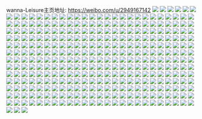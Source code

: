 wanna-Leisure主页地址: https://weibo.com/u/2949167142 
![](https://wx4.sinaimg.cn/mw2000/afc8b826gy1h8ztwbfvxfj23402c0qv8.jpg) 
![](https://wx4.sinaimg.cn/mw2000/afc8b826gy1h8ztwndm07j237k37k7wo.jpg) 
![](https://wx4.sinaimg.cn/mw2000/afc8b826gy1h8ztwpt42ej23402c0u0z.jpg) 
![](https://wx4.sinaimg.cn/mw2000/afc8b826gy1h8ztwzcl71j22c0340u0z.jpg) 
![](https://wx4.sinaimg.cn/mw2000/afc8b826gy1h8ztx356x7j22c0340kjr.jpg) 
![](https://wx4.sinaimg.cn/mw2000/afc8b826gy1h8ztx5ll53j22c0340kjn.jpg) 
![](https://wx4.sinaimg.cn/mw2000/afc8b826gy1h8ztw6nyd5j23402c01ky.jpg) 
![](https://wx4.sinaimg.cn/mw2000/afc8b826gy1h8ztx7aw24j23402c01ky.jpg) 
![](https://wx4.sinaimg.cn/mw2000/afc8b826gy1h8ztxcrq2bj22c0340b2a.jpg) 
![](https://wx4.sinaimg.cn/mw2000/afc8b826gy1h8ztxknc5sj23402c0u0y.jpg) 
![](https://wx4.sinaimg.cn/mw2000/afc8b826gy1h8ztxmppwrj23402c0e83.jpg) 
![](https://wx4.sinaimg.cn/mw2000/afc8b826gy1h8ztxpl7wij23402c0x6r.jpg) 
![](https://wx4.sinaimg.cn/mw2000/afc8b826gy1h8ztxsi6nwj22c0340e83.jpg) 
![](https://wx4.sinaimg.cn/mw2000/afc8b826gy1h8ztxvfs6sj23402c0u0z.jpg) 
![](https://wx4.sinaimg.cn/mw2000/afc8b826gy1h8ztxxsuizj23402c0e82.jpg) 
![](https://wx4.sinaimg.cn/mw2000/afc8b826gy1h8wpnci2jij21400u0qb0.jpg) 
![](https://wx4.sinaimg.cn/mw2000/afc8b826gy1h8wpndhux6j21400u0aqm.jpg) 
![](https://wx4.sinaimg.cn/mw2000/afc8b826gy1h8wpnetse8j21400u0qe9.jpg) 
![](https://wx4.sinaimg.cn/mw2000/afc8b826gy1h8wpnfdbehj20u01400xl.jpg) 
![](https://wx4.sinaimg.cn/mw2000/afc8b826gy1h8wpnfx2juj20u0140q8i.jpg) 
![](https://wx4.sinaimg.cn/mw2000/afc8b826gy1h8wpngvgehj20u0140nd4.jpg) 
![](https://wx4.sinaimg.cn/mw2000/afc8b826gy1h8wpnhreraj20u0140duq.jpg) 
![](https://wx4.sinaimg.cn/mw2000/afc8b826gy1h8wpniq5f6j20u0140wuc.jpg) 
![](https://wx4.sinaimg.cn/mw2000/afc8b826gy1h8wpomhg98j21400u04cz.jpg) 
![](https://wx4.sinaimg.cn/mw2000/afc8b826gy1h8wpokkms1j21hc0u0awt.jpg) 
![](https://wx4.sinaimg.cn/mw2000/afc8b826gy1h8wponl8c1j20u014013r.jpg) 
![](https://wx4.sinaimg.cn/mw2000/afc8b826gy1h8wppnoim1j20u01407do.jpg) 
![](https://wx4.sinaimg.cn/mw2000/afc8b826gy1h8vm4l22e8j21400u0tgm.jpg) 
![](https://wx4.sinaimg.cn/mw2000/afc8b826gy1h8vm4m1u4rj21400u0wnq.jpg) 
![](https://wx4.sinaimg.cn/mw2000/afc8b826gy1h8vm4kq5u9j21400u0gqs.jpg) 
![](https://wx4.sinaimg.cn/mw2000/afc8b826gy1h8vm532mf7j21400u0nax.jpg) 
![](https://wx4.sinaimg.cn/mw2000/afc8b826gy1h8vm6516obj20u0140k4n.jpg) 
![](https://wx4.sinaimg.cn/mw2000/afc8b826gy1h8vm65cfcpj20u0140anb.jpg) 
![](https://wx4.sinaimg.cn/mw2000/afc8b826gy1h8vm65n6yej20u0140jws.jpg) 
![](https://wx4.sinaimg.cn/mw2000/afc8b826gy1h8vm668y1vj20u0140ds5.jpg) 
![](https://wx4.sinaimg.cn/mw2000/afc8b826gy1h8vm66jlhjj20u0140dnw.jpg) 
![](https://wx4.sinaimg.cn/mw2000/afc8b826gy1h8vm80pkksj20u0140wm5.jpg) 
![](https://wx4.sinaimg.cn/mw2000/afc8b826gy1h8vm8i8vfwj20u0140aga.jpg) 
![](https://wx4.sinaimg.cn/mw2000/afc8b826gy1h8vm8ikvemj20u0140ds2.jpg) 
![](https://wx4.sinaimg.cn/mw2000/afc8b826gy1h8vm8ixcq9j20u0140wqp.jpg) 
![](https://wx4.sinaimg.cn/mw2000/afc8b826gy1h8vm8jmcrkj20u0140wpu.jpg) 
![](https://wx4.sinaimg.cn/mw2000/afc8b826gy1h8vm8ujupaj20u0140dnt.jpg) 
![](https://wx4.sinaimg.cn/mw2000/afc8b826gy1h8vm8uzfxfj20u0140tfj.jpg) 
![](https://wx4.sinaimg.cn/mw2000/afc8b826ly1h7zousrr2sj20u0140n55.jpg) 
![](https://wx4.sinaimg.cn/mw2000/afc8b826gy1h6vgw9i54nj20u0140gr4.jpg) 
![](https://wx4.sinaimg.cn/mw2000/afc8b826gy1h6vgw8pdj6j20u0140gqy.jpg) 
![](https://wx4.sinaimg.cn/mw2000/afc8b826gy1h6vgwankrqj20u0140gt7.jpg) 
![](https://wx4.sinaimg.cn/mw2000/afc8b826gy1h6vgy3mt6fj20u01400yu.jpg) 
![](https://wx4.sinaimg.cn/mw2000/afc8b826gy1h6vh0ic60pj20u0140ado.jpg) 
![](https://wx4.sinaimg.cn/mw2000/afc8b826gy1h6vh2j1wnwj20u0140ab3.jpg) 
![](https://wx4.sinaimg.cn/mw2000/afc8b826gy1h6vh3mbugzj21400u0akq.jpg) 
![](https://wx4.sinaimg.cn/mw2000/afc8b826gy1h6vh3kln7pj21400u0k2x.jpg) 
![](https://wx4.sinaimg.cn/mw2000/afc8b826gy1h6vh4m4qxfj20u019045o.jpg) 
![](https://wx4.sinaimg.cn/mw2000/afc8b826gy1h6vh4kkdisj21400u0qc0.jpg) 
![](https://wx4.sinaimg.cn/mw2000/afc8b826gy1h6vh4ndajnj20u0140jxz.jpg) 
![](https://wx4.sinaimg.cn/mw2000/afc8b826gy1h6vh4om4czj21400u011l.jpg) 
![](https://wx4.sinaimg.cn/mw2000/afc8b826gy1h6vh4q78woj20u0140gvn.jpg) 
![](https://wx4.sinaimg.cn/mw2000/afc8b826gy1h6vh4rfsodj21400u0wm2.jpg) 
![](https://wx4.sinaimg.cn/mw2000/afc8b826gy1h6vh6zv3a5j218i0u0wpx.jpg) 
![](https://wx4.sinaimg.cn/mw2000/afc8b826gy1h6vh70r6thj21400u0wjw.jpg) 
![](https://wx4.sinaimg.cn/mw2000/afc8b826gy1h6vh71hbw9j20u00ucq7m.jpg) 
![](https://wx4.sinaimg.cn/mw2000/afc8b826gy1h6vh6yl2x6j20u0140alk.jpg) 
![](https://wx4.sinaimg.cn/mw2000/afc8b826ly1h642fd7jwpj20u01400xu.jpg) 
![](https://wx4.sinaimg.cn/mw2000/afc8b826ly1h642fdu4bpj20u0140n41.jpg) 
![](https://wx4.sinaimg.cn/mw2000/afc8b826ly1h642felunvj20u0140qig.jpg) 
![](https://wx4.sinaimg.cn/mw2000/afc8b826ly1h642fcjn7jj20u0140gwh.jpg) 
![](https://wx4.sinaimg.cn/mw2000/afc8b826ly1h642fpq19qj21400u0k01.jpg) 
![](https://wx4.sinaimg.cn/mw2000/afc8b826ly1h642jifevlj20u0140wlp.jpg) 
![](https://wx4.sinaimg.cn/mw2000/afc8b826ly1h642letlhfj20u0140dpm.jpg) 
![](https://wx4.sinaimg.cn/mw2000/afc8b826ly1h642ltosvtj21400u0n9r.jpg) 
![](https://wx4.sinaimg.cn/mw2000/afc8b826ly1h642moa2glj20u0140tej.jpg) 
![](https://wx4.sinaimg.cn/mw2000/afc8b826ly1h642ojqi4vj21400u0thz.jpg) 
![](https://wx4.sinaimg.cn/mw2000/afc8b826ly1h642pnftxjj21400u0q4w.jpg) 
![](https://wx4.sinaimg.cn/mw2000/afc8b826ly1h642po8x0pj20u0140tg7.jpg) 
![](https://wx4.sinaimg.cn/mw2000/afc8b826ly1h642prob24j20u014078i.jpg) 
![](https://wx4.sinaimg.cn/mw2000/afc8b826ly1h61rsa5362j20tu13u75f.jpg) 
![](https://wx4.sinaimg.cn/mw2000/afc8b826ly1h61rsb10mfj213u0tute6.jpg) 
![](https://wx4.sinaimg.cn/mw2000/afc8b826ly1h61rsd55wlj213u0tutg4.jpg) 
![](https://wx4.sinaimg.cn/mw2000/afc8b826ly1h61rsen8z0j20tu13uafo.jpg) 
![](https://wx4.sinaimg.cn/mw2000/afc8b826ly1h61rsftjp6j213u0tu77p.jpg) 
![](https://wx4.sinaimg.cn/mw2000/afc8b826ly1h61rsgx1nxj20tu13udjt.jpg) 
![](https://wx4.sinaimg.cn/mw2000/afc8b826ly1h61rsiihiuj22pq0ty49w.jpg) 
![](https://wx4.sinaimg.cn/mw2000/afc8b826ly1h61rtw0o9rj213u0tun45.jpg) 
![](https://wx4.sinaimg.cn/mw2000/afc8b826ly1h61ru9buyij213u0tugyh.jpg) 
![](https://wx4.sinaimg.cn/mw2000/afc8b826ly1h61rulzlukj20tu13u79d.jpg) 
![](https://wx4.sinaimg.cn/mw2000/afc8b826ly1h61ruy3hz9j21400u0wg6.jpg) 
![](https://wx4.sinaimg.cn/mw2000/afc8b826ly1h61rv35v0tj21400u0adi.jpg) 
![](https://wx4.sinaimg.cn/mw2000/afc8b826ly1h61rybadbnj213u0tudjj.jpg) 
![](https://wx4.sinaimg.cn/mw2000/afc8b826ly1h61ryd8fjdj20u01407hu.jpg) 
![](https://wx4.sinaimg.cn/mw2000/afc8b826ly1h5gtvrae0ij21400u0dk8.jpg) 
![](https://wx4.sinaimg.cn/mw2000/afc8b826ly1h4o95dfsbtj20u0140466.jpg) 
![](https://wx4.sinaimg.cn/mw2000/afc8b826ly1h4o99u2tb4j20u013zn4w.jpg) 
![](https://wx4.sinaimg.cn/mw2000/afc8b826ly1h4o99sy6asj20u013zak1.jpg) 
![](https://wx4.sinaimg.cn/mw2000/afc8b826ly1h4o99yiefhj20u00u077l.jpg) 
![](https://wx4.sinaimg.cn/mw2000/afc8b826ly1h4o9aw5dkhj20u010ydoq.jpg) 
![](https://wx4.sinaimg.cn/mw2000/afc8b826gy1h4kqk4m5vkj22c033ye84.jpg) 
![](https://wx4.sinaimg.cn/mw2000/afc8b826gy1h4kqpyhvbwj234033y1l2.jpg) 
![](https://wx4.sinaimg.cn/mw2000/afc8b826gy1h4kqqomw0cj22c033ynpf.jpg) 
![](https://wx4.sinaimg.cn/mw2000/afc8b826gy1h4kqqgkje3j22c033y1l1.jpg) 
![](https://wx4.sinaimg.cn/mw2000/afc8b826gy1h4kqqvbb12j23402by7wj.jpg) 
![](https://wx4.sinaimg.cn/mw2000/afc8b826gy1h4kqr10oyvj22c033ynpe.jpg) 
![](https://wx4.sinaimg.cn/mw2000/afc8b826gy1h4iem69fisj22c0340u0y.jpg) 
![](https://wx4.sinaimg.cn/mw2000/afc8b826gy1h4iem8mmbtj22c03404qr.jpg) 
![](https://wx4.sinaimg.cn/mw2000/afc8b826ly1h3pb0fcwl2j21hc0u0n85.jpg) 
![](https://wx4.sinaimg.cn/mw2000/afc8b826ly1h3pb2gb889j20zo2564ab.jpg) 
![](https://wx4.sinaimg.cn/mw2000/afc8b826ly1h3pb2y1u6uj20u01hc7i1.jpg) 
![](https://wx4.sinaimg.cn/mw2000/afc8b826ly1h30j82gmc1j20u01sxq6p.jpg) 
![](https://wx4.sinaimg.cn/mw2000/afc8b826ly1h30j84o7ylj20u00u00vj.jpg) 
![](https://wx4.sinaimg.cn/mw2000/afc8b826ly1h22jwll6tdj20zo256gt7.jpg) 
![](https://wx4.sinaimg.cn/mw2000/afc8b826ly1h1x8hudfe1j20u01hptl7.jpg) 
![](https://wx4.sinaimg.cn/mw2000/afc8b826ly1h0k7v63nm1j21400u07mw.jpg) 
![](https://wx4.sinaimg.cn/mw2000/afc8b826ly1h0k7sb77x1j22c0340x6p.jpg) 
![](https://wx4.sinaimg.cn/mw2000/afc8b826ly1h0k7v5417pj21he0u0nl1.jpg) 
![](https://wx4.sinaimg.cn/mw2000/afc8b826ly1gx5r6dz013j22ps1j0npd.jpg) 
![](https://wx4.sinaimg.cn/mw2000/afc8b826ly1gx5r6f5dozj22c0340e82.jpg) 
![](https://wx4.sinaimg.cn/mw2000/afc8b826ly1gx5r6gydncj22c0340npe.jpg) 
![](https://wx4.sinaimg.cn/mw2000/afc8b826ly1gx5r6jb0r6j22c03407wj.jpg) 
![](https://wx4.sinaimg.cn/mw2000/afc8b826ly1gx5r6l7hwkj21w02iokjm.jpg) 
![](https://wx4.sinaimg.cn/mw2000/afc8b826ly1gx5r8apec1j22c03404qr.jpg) 
![](https://wx4.sinaimg.cn/mw2000/afc8b826ly1gx5r8btieuj234033yqv8.jpg) 
![](https://wx4.sinaimg.cn/mw2000/afc8b826ly1gx5r8cv7bhj22c0340b2a.jpg) 
![](https://wx4.sinaimg.cn/mw2000/afc8b826ly1gx5r8eugzuj22c0340npe.jpg) 
![](https://wx4.sinaimg.cn/mw2000/afc8b826gy1gx3bqds0vwj22c0340e85.jpg) 
![](https://wx4.sinaimg.cn/mw2000/afc8b826gy1gx3bqjmby2j22c0340nph.jpg) 
![](https://wx4.sinaimg.cn/mw2000/afc8b826gy1gx3bqnrkuej22c0340hdu.jpg) 
![](https://wx4.sinaimg.cn/mw2000/afc8b826gy1gx3cajfofdj21400u0hdt.jpg) 
![](https://wx4.sinaimg.cn/mw2000/afc8b826gy1gx3campbdrj20tu13u7qm.jpg) 
![](https://wx4.sinaimg.cn/mw2000/afc8b826gy1gx3ccyre7uj22c0340kjo.jpg) 
![](https://wx4.sinaimg.cn/mw2000/afc8b826gy1gx3c83n8lyj23402c0hdu.jpg) 
![](https://wx4.sinaimg.cn/mw2000/afc8b826gy1gx3c8sqecuj22c0340u0z.jpg) 
![](https://wx4.sinaimg.cn/mw2000/afc8b826gy1gx3c99jrlaj23402c0u0z.jpg) 
![](https://wx4.sinaimg.cn/mw2000/afc8b826gy1gx3c9j5p0hj21w02iou0y.jpg) 
![](https://wx4.sinaimg.cn/mw2000/afc8b826gy1gx3c9rjdg5j22c03407wk.jpg) 
![](https://wx4.sinaimg.cn/mw2000/afc8b826gy1gx3c9uwxcxj21w02ioqv7.jpg) 
![](https://wx4.sinaimg.cn/mw2000/afc8b826gy1gx3cadmopsj22c033yu0z.jpg) 
![](https://wx4.sinaimg.cn/mw2000/afc8b826gy1gx3cagd4e1j23402c0b2a.jpg) 
![](https://wx4.sinaimg.cn/mw2000/afc8b826gy1gx0x60f8jcj23402c04qq.jpg) 
![](https://wx4.sinaimg.cn/mw2000/afc8b826gy1gx0x6co27bj23402c0b2b.jpg) 
![](https://wx4.sinaimg.cn/mw2000/afc8b826gy1gx0x6oe012j21o0280qv6.jpg) 
![](https://wx4.sinaimg.cn/mw2000/afc8b826gy1gx0x73tn3bj22c0340nph.jpg) 
![](https://wx4.sinaimg.cn/mw2000/afc8b826gy1gx0x7cppgwj23402c0b2c.jpg) 
![](https://wx4.sinaimg.cn/mw2000/afc8b826gy1gx0x7rzpyrj23402c04qs.jpg) 
![](https://wx4.sinaimg.cn/mw2000/afc8b826gy1gx0x82e04wj21o02807wj.jpg) 
![](https://wx4.sinaimg.cn/mw2000/afc8b826gy1gx0x863lb7j21w02iou10.jpg) 
![](https://wx4.sinaimg.cn/mw2000/afc8b826gy1gx0x8k26muj213u0tu4oh.jpg) 
![](https://wx4.sinaimg.cn/mw2000/afc8b826gy1gx0x890k9pj23402c0e84.jpg) 
![](https://wx4.sinaimg.cn/mw2000/afc8b826gy1gx0x8c9h8zj23402c0x6p.jpg) 
![](https://wx4.sinaimg.cn/mw2000/afc8b826gy1gx0x8ewbmzj23402c0kjl.jpg) 
![](https://wx4.sinaimg.cn/mw2000/afc8b826gy1gx0x8lsuefj213u0tunc2.jpg) 
![](https://wx4.sinaimg.cn/mw2000/afc8b826gy1gx0x5b5abcj23402c0x6q.jpg) 
![](https://wx4.sinaimg.cn/mw2000/afc8b826gy1gx0x8gl8vrj22c03407sm.jpg) 
![](https://wx4.sinaimg.cn/mw2000/afc8b826ly1gwxztfxldpj22c0340b2b.jpg) 
![](https://wx4.sinaimg.cn/mw2000/afc8b826ly1gwrllph8ngj20u0140n76.jpg) 
![](https://wx4.sinaimg.cn/mw2000/afc8b826ly1gwo93m2t2jj22c0340kjm.jpg) 
![](https://wx4.sinaimg.cn/mw2000/003dAp5Yly1gvf64wzhltj63342bc4qq02.jpg) 
![](https://wx4.sinaimg.cn/mw2000/003dAp5Yly1gun76u7qbwj62bc334u0y02.jpg) 
![](https://wx4.sinaimg.cn/mw2000/003dAp5Yly1gtnpexpe2bj61dg0u0wjb02.jpg) 
![](https://wx4.sinaimg.cn/mw2000/afc8b826ly1gt6blv124qj21400u0dnu.jpg) 
![](https://wx4.sinaimg.cn/mw2000/afc8b826ly1gt6blw2mwhj21400u0wp4.jpg) 
![](https://wx4.sinaimg.cn/mw2000/afc8b826ly1gt6blwp3aaj21400u0qbx.jpg) 
![](https://wx4.sinaimg.cn/mw2000/afc8b826ly1gt6boev6uhj21400u0dmn.jpg) 
![](https://wx4.sinaimg.cn/mw2000/afc8b826ly1gt6bogayevj23342bce82.jpg) 
![](https://wx4.sinaimg.cn/mw2000/afc8b826ly1gt6boi9g7bj23342bc4qr.jpg) 
![](https://wx4.sinaimg.cn/mw2000/afc8b826ly1gt6bokbbbcj22bc3347wj.jpg) 
![](https://wx4.sinaimg.cn/mw2000/afc8b826ly1gt6bskpuo5j23342bce83.jpg) 
![](https://wx4.sinaimg.cn/mw2000/afc8b826ly1gslwjjjvk8j23342bcnpf.jpg) 
![](https://wx4.sinaimg.cn/mw2000/afc8b826ly1gs3zpcf6azj20u0140gpi.jpg) 
![](https://wx4.sinaimg.cn/mw2000/afc8b826ly1gs3zq758uzj21400u0alc.jpg) 
![](https://wx4.sinaimg.cn/mw2000/afc8b826ly1gqoyxrm3ayj21400u0gp6.jpg) 
![](https://wx4.sinaimg.cn/mw2000/afc8b826ly1gqjaaqqi5uj20u0140wra.jpg) 
![](https://wx4.sinaimg.cn/mw2000/afc8b826ly1gplw5izt5oj21400u0433.jpg) 
![](https://wx4.sinaimg.cn/mw2000/afc8b826ly1gplw5jledrj21400u0tc9.jpg) 
![](https://wx4.sinaimg.cn/mw2000/afc8b826ly1gplw5k5r33j21400u07bq.jpg) 
![](https://wx4.sinaimg.cn/mw2000/afc8b826ly1gpkokr5650j20o91hctba.jpg) 
![](https://wx4.sinaimg.cn/mw2000/afc8b826ly1go5zoeg4zgj21400u00ws.jpg) 
![](https://wx4.sinaimg.cn/mw2000/afc8b826ly1go5zoluk04j22bc3347wi.jpg) 
![](https://wx4.sinaimg.cn/mw2000/afc8b826ly1gncynsb5eej20u0140dm8.jpg) 
![](https://wx4.sinaimg.cn/mw2000/afc8b826ly1gncynt06nuj21400u0wkc.jpg) 
![](https://wx4.sinaimg.cn/mw2000/afc8b826ly1gncynthqkjj21400u0whi.jpg) 
![](https://wx4.sinaimg.cn/mw2000/afc8b826ly1gncynu4443j21400u0gsi.jpg) 
![](https://wx4.sinaimg.cn/mw2000/afc8b826ly1gncynvalxfj21400u0wnq.jpg) 
![](https://wx4.sinaimg.cn/mw2000/afc8b826ly1gncysn6v9vj20u0140juv.jpg) 
![](https://wx4.sinaimg.cn/mw2000/afc8b826ly1gncynwe5e9j21400u011o.jpg) 
![](https://wx4.sinaimg.cn/mw2000/afc8b826ly1gncysnl7m1j20u0140mzv.jpg) 
![](https://wx4.sinaimg.cn/mw2000/afc8b826ly1gncyyw26pwj21401hcx6p.jpg) 
![](https://wx4.sinaimg.cn/mw2000/afc8b826ly1gncyyxp5vuj21401hc7wi.jpg) 
![](https://wx4.sinaimg.cn/mw2000/afc8b826ly1gm80wl9us3j23342bchdu.jpg) 
![](https://wx4.sinaimg.cn/mw2000/afc8b826ly1gm80wo5xyqj23342bc1ky.jpg) 
![](https://wx4.sinaimg.cn/mw2000/afc8b826ly1gm6a3i3p52j22bc334x6q.jpg) 
![](https://wx4.sinaimg.cn/mw2000/afc8b826ly1glubuww07gj23342bcu0y.jpg) 
![](https://wx4.sinaimg.cn/mw2000/afc8b826gy1gjmlzmqczlj21400u0dky.jpg) 
![](https://wx4.sinaimg.cn/mw2000/afc8b826ly1gjlrdski1tj22tc2407wh.jpg) 
![](https://wx4.sinaimg.cn/mw2000/afc8b826ly1gjlrdu3v8uj22402tckjm.jpg) 
![](https://wx4.sinaimg.cn/mw2000/afc8b826ly1gjlrdvdbr9j23s051ckjo.jpg) 
![](https://wx4.sinaimg.cn/mw2000/afc8b826ly1gjlrdws2hfj22bc334e83.jpg) 
![](https://wx4.sinaimg.cn/mw2000/afc8b826ly1gjlrdxbbd5j21400u0jvi.jpg) 
![](https://wx4.sinaimg.cn/mw2000/afc8b826ly1gjlrdxok35j20on0kqdgy.jpg) 
![](https://wx4.sinaimg.cn/mw2000/afc8b826ly1gjk8lyyk92j22bc334qv8.jpg) 
![](https://wx4.sinaimg.cn/mw2000/afc8b826ly1gjk8mbh33pj21400u0dlr.jpg) 
![](https://wx4.sinaimg.cn/mw2000/afc8b826ly1gjk8n8jz4nj21mb0qq1kx.jpg) 
![](https://wx4.sinaimg.cn/mw2000/afc8b826ly1gjk8ol3txaj21hc0o9jwr.jpg) 
![](https://wx4.sinaimg.cn/mw2000/afc8b826ly1gjgemykqjhj23342bcx6q.jpg) 
![](https://wx4.sinaimg.cn/mw2000/afc8b826ly1gjgen2tp07j22bc334b2a.jpg) 
![](https://wx4.sinaimg.cn/mw2000/afc8b826ly1gjgenaezukj22bc334kjm.jpg) 
![](https://wx4.sinaimg.cn/mw2000/afc8b826ly1gjgesbv6cej23342bc1l1.jpg) 
![](https://wx4.sinaimg.cn/mw2000/afc8b826ly1gjgesfp0l9j23342bce83.jpg) 
![](https://wx4.sinaimg.cn/mw2000/afc8b826ly1gjgesjrzhtj23342bcqv7.jpg) 
![](https://wx4.sinaimg.cn/mw2000/afc8b826ly1gjgeso319pj23342bcnpf.jpg) 
![](https://wx4.sinaimg.cn/mw2000/afc8b826ly1gjgessb5y5j22bc3347wj.jpg) 
![](https://wx4.sinaimg.cn/mw2000/afc8b826ly1gjgeswjttjj23uo1uoe83.jpg) 
![](https://wx4.sinaimg.cn/mw2000/afc8b826ly1gjget1medlj23sw5284qu.jpg) 
![](https://wx4.sinaimg.cn/mw2000/afc8b826ly1gjget57tvtj22bc334u10.jpg) 
![](https://wx4.sinaimg.cn/mw2000/afc8b826gy1gjanw0w4qcj23sw528qv7.jpg) 
![](https://wx4.sinaimg.cn/mw2000/afc8b826gy1gjanw2inzuj23342bcnpd.jpg) 
![](https://wx4.sinaimg.cn/mw2000/afc8b826gy1gjanw4qc28j22bc334b2b.jpg) 
![](https://wx4.sinaimg.cn/mw2000/afc8b826gy1gjanw7hrcjj23342bc4qu.jpg) 
![](https://wx4.sinaimg.cn/mw2000/afc8b826gy1gjanwama9oj23342bcqv9.jpg) 
![](https://wx4.sinaimg.cn/mw2000/afc8b826gy1gjanwff4qmj23342bcu0y.jpg) 
![](https://wx4.sinaimg.cn/mw2000/afc8b826gy1gjanwimdjdj23342bc4qs.jpg) 
![](https://wx4.sinaimg.cn/mw2000/afc8b826gy1gjanwmh9dwj24ow2gwu12.jpg) 
![](https://wx4.sinaimg.cn/mw2000/afc8b826gy1gjanwovnk0j22bc3344qr.jpg) 
![](https://wx4.sinaimg.cn/mw2000/afc8b826gy1gizhz1d53fj23342bchdu.jpg) 
![](https://wx4.sinaimg.cn/mw2000/afc8b826gy1gizhz2lei0j23342bce82.jpg) 
![](https://wx4.sinaimg.cn/mw2000/afc8b826gy1gizhz3qpl4j23342bce82.jpg) 
![](https://wx4.sinaimg.cn/mw2000/afc8b826gy1gizhz4qk7wj23342bc4qq.jpg) 
![](https://wx4.sinaimg.cn/mw2000/afc8b826gy1gizhz5tnc1j22bc3341ky.jpg) 
![](https://wx4.sinaimg.cn/mw2000/afc8b826ly1ghwhjpi6dhj23342bckjn.jpg) 
![](https://wx4.sinaimg.cn/mw2000/afc8b826ly1ghwhk7m3p4j23342bcu0y.jpg) 
![](https://wx4.sinaimg.cn/mw2000/afc8b826ly1ghwhkvdds4j20sg19ukhj.jpg) 
![](https://wx4.sinaimg.cn/mw2000/afc8b826ly1ghwhkw3ahxj23342bc4qq.jpg) 
![](https://wx4.sinaimg.cn/mw2000/afc8b826ly1ghwhkwslhcj21402g0b29.jpg) 
![](https://wx4.sinaimg.cn/mw2000/afc8b826ly1ghwhkxjx5qj20o91hc1kx.jpg) 
![](https://wx4.sinaimg.cn/mw2000/afc8b826ly1ghnql0qrhzj23342bce86.jpg) 
![](https://wx4.sinaimg.cn/mw2000/afc8b826ly1ghnql4to0yj23342bcu10.jpg) 
![](https://wx4.sinaimg.cn/mw2000/afc8b826ly1ghe2j7ali3j23342bcb29.jpg) 
![](https://wx4.sinaimg.cn/mw2000/afc8b826ly1ghe2j7umq1j23342bc4kz.jpg) 
![](https://wx4.sinaimg.cn/mw2000/afc8b826ly1ghe2j89ypfj23342bch8d.jpg) 
![](https://wx4.sinaimg.cn/mw2000/afc8b826ly1ghe2j8qtpxj23342bc1kx.jpg) 
![](https://wx4.sinaimg.cn/mw2000/afc8b826ly1ghe2j9a65vj23342bc1kx.jpg) 
![](https://wx4.sinaimg.cn/mw2000/afc8b826gy1gh7lx8d2ovj22bc334u12.jpg) 
![](https://wx4.sinaimg.cn/mw2000/afc8b826ly1geg4jzigetj20u01hcqd0.jpg) 
![](https://wx4.sinaimg.cn/mw2000/b10c1bc2ly1ge5wig1um4j208c08cjrd.jpg) 
![](https://wx4.sinaimg.cn/mw2000/afc8b826ly1gcnlg3epb9j20u0140adl.jpg) 
![](https://wx4.sinaimg.cn/mw2000/afc8b826ly1gcnlg9qwxgj20u01anwj0.jpg) 
![](https://wx4.sinaimg.cn/mw2000/afc8b826ly1gch0y16qavj22tc240u0x.jpg) 
![](https://wx4.sinaimg.cn/mw2000/afc8b826ly1gcegygd0nbj21400u00ws.jpg) 
![](https://wx4.sinaimg.cn/mw2000/afc8b826ly1gcegz1jjn2j21400u00wd.jpg) 
![](https://wx4.sinaimg.cn/mw2000/afc8b826ly1gceh2i5m6wj20u01t0dp7.jpg) 
![](https://wx4.sinaimg.cn/mw2000/afc8b826ly1gceh3ddhsnj206o06o3yg.jpg) 
![](https://wx4.sinaimg.cn/mw2000/afc8b826ly1gcdoi6vuwij22tc240npd.jpg) 
![](https://wx4.sinaimg.cn/mw2000/afc8b826ly1gc7hrb328sj21400u0q90.jpg) 
![](https://wx4.sinaimg.cn/mw2000/afc8b826ly1gc4eynilixj20k00zkaet.jpg) 
![](https://wx4.sinaimg.cn/mw2000/afc8b826ly1gbwaiknohkj22tc240hdt.jpg) 
![](https://wx4.sinaimg.cn/mw2000/afc8b826gy1gb31g8y5gaj20om1hckaf.jpg) 
![](https://wx4.sinaimg.cn/mw2000/afc8b826gy1gb31h25glpj20u0140jxv.jpg) 
![](https://wx4.sinaimg.cn/mw2000/afc8b826ly1gb11ixavqyj21400u0tdj.jpg) 
![](https://wx4.sinaimg.cn/mw2000/afc8b826ly1gazul65scvj20u0140tjn.jpg) 
![](https://wx4.sinaimg.cn/mw2000/afc8b826ly1gamqmavim8j22tc240u10.jpg) 
![](https://wx4.sinaimg.cn/mw2000/afc8b826ly1ga7j9dmamtj20u01b379m.jpg) 
![](https://wx4.sinaimg.cn/mw2000/afc8b826ly1ga7j9e8n6mj20u01bbdky.jpg) 
![](https://wx4.sinaimg.cn/mw2000/afc8b826ly1ga7j9ev7foj20u01hidmw.jpg) 
![](https://wx4.sinaimg.cn/mw2000/afc8b826ly1ga42gk7ymcj20p018uq81.jpg) 
![](https://wx4.sinaimg.cn/mw2000/afc8b826ly1g9tugxmx31j20u0140nag.jpg) 
![](https://wx4.sinaimg.cn/mw2000/afc8b826ly1g9tugyf9iuj20om1hcqi2.jpg) 
![](https://wx4.sinaimg.cn/mw2000/afc8b826ly1g9tugz7ttwj21400u0ws7.jpg) 
![](https://wx4.sinaimg.cn/mw2000/afc8b826ly1g9tuh0xqvyj20u0140dv2.jpg) 
![](https://wx4.sinaimg.cn/mw2000/afc8b826ly1g7uolnt5w3j20u01t0du1.jpg) 
![](https://wx4.sinaimg.cn/mw2000/afc8b826ly1g7sbxu3kkhj20u014041f.jpg) 
![](https://wx4.sinaimg.cn/mw2000/afc8b826ly1g7nr961uu0j21400u0jza.jpg) 
![](https://wx4.sinaimg.cn/mw2000/afc8b826ly1g7nr9x25ypj21400u0aiq.jpg) 
![](https://wx4.sinaimg.cn/mw2000/afc8b826ly1g7nratb75yj21400u0jyo.jpg) 
![](https://wx4.sinaimg.cn/mw2000/afc8b826ly1g7k0bhyp4jj20u01t046f.jpg) 
![](https://wx4.sinaimg.cn/mw2000/afc8b826gy1g68v0n7jlmj22tc240e82.jpg) 
![](https://wx4.sinaimg.cn/mw2000/afc8b826gy1g68v0ox36qj22402tcb2a.jpg) 
![](https://wx4.sinaimg.cn/mw2000/afc8b826gy1g68v0tr7x8j22tc240qv7.jpg) 
![](https://wx4.sinaimg.cn/mw2000/afc8b826gy1g68v0voe6tj22tc240u0x.jpg) 
![](https://wx4.sinaimg.cn/mw2000/afc8b826gy1g68v0y8mkyj22tc2407wj.jpg) 
![](https://wx4.sinaimg.cn/mw2000/afc8b826gy1g68v1v7x28j22tc240u0y.jpg) 
![](https://wx4.sinaimg.cn/mw2000/afc8b826ly1g4be0f6fp4j20u0140wh7.jpg) 
![](https://wx4.sinaimg.cn/mw2000/afc8b826ly1g4be0fspk8j20u0140403.jpg) 
![](https://wx4.sinaimg.cn/mw2000/afc8b826ly1g3n7thlt5yj21400u0tg7.jpg) 
![](https://wx4.sinaimg.cn/mw2000/afc8b826ly1g3lgn2lhd3j21400u0wp1.jpg) 
![](https://wx4.sinaimg.cn/mw2000/afc8b826ly1g3lgmxj4ozj20u0140qcb.jpg) 
![](https://wx4.sinaimg.cn/mw2000/afc8b826ly1g3ehdlsuqdj20hs0vk134.jpg) 
![](https://wx4.sinaimg.cn/mw2000/afc8b826ly1g3ehg2tl92j21400u0dum.jpg) 
![](https://wx4.sinaimg.cn/mw2000/afc8b826ly1g3cmjgbek0j21400u0qv5.jpg) 
![](https://wx4.sinaimg.cn/mw2000/afc8b826ly1g2tz18qf87j20u01400wf.jpg) 
![](https://wx4.sinaimg.cn/mw2000/afc8b826ly1g2tz196jr2j21400u0qbu.jpg) 
![](https://wx4.sinaimg.cn/mw2000/afc8b826ly1g2tz19wmr0j20u0140dya.jpg) 
![](https://wx4.sinaimg.cn/mw2000/afc8b826ly1g1ugcwv0xoj23402c0b2a.jpg) 
![](https://wx4.sinaimg.cn/mw2000/afc8b826ly1g1ugd1avycj20u01401ky.jpg) 
![](https://wx4.sinaimg.cn/mw2000/afc8b826ly1g1aucfmetdj20fk0fkq3m.jpg) 
![](https://wx4.sinaimg.cn/mw2000/afc8b826gy1fzvz0py65yj20u00u0jzb.jpg) 
![](https://wx4.sinaimg.cn/mw2000/afc8b826gy1fzvz0qbwqej21400u0wkd.jpg) 
![](https://wx4.sinaimg.cn/mw2000/afc8b826gy1fzvz0qll1zj20u0140gpl.jpg) 
![](https://wx4.sinaimg.cn/mw2000/afc8b826gy1fzuu8fy2fgj20u00u0dkx.jpg) 
![](https://wx4.sinaimg.cn/mw2000/afc8b826ly1fzpl2987x1j23402c0u0y.jpg) 
![](https://wx4.sinaimg.cn/mw2000/afc8b826ly1fzou19oou4j20u00u0tfc.jpg) 
![](https://wx4.sinaimg.cn/mw2000/afc8b826gy1fxexumi137j20ku0fm4c1.jpg) 
![](https://wx4.sinaimg.cn/mw2000/afc8b826gy1fxexupmr9pj20hs0vkgy4.jpg) 
![](https://wx4.sinaimg.cn/mw2000/afc8b826gy1fx2re6fk3sj20ku110e81.jpg) 
![](https://wx4.sinaimg.cn/mw2000/afc8b826gy1fwvt5vs2hwj20zk0qo0wt.jpg) 
![](https://wx4.sinaimg.cn/mw2000/afc8b826gy1fwthggafeqj20ku0rstxr.jpg) 
![](https://wx4.sinaimg.cn/mw2000/afc8b826gy1fwthgaw166j20ku0rsqsg.jpg) 
![](https://wx4.sinaimg.cn/mw2000/afc8b826gy1fw0iigz37xj20hs0vkjta.jpg) 
![](https://wx4.sinaimg.cn/mw2000/afc8b826gy1fvq36vy0j4j20ku0rs4qp.jpg) 
![](https://wx4.sinaimg.cn/mw2000/afc8b826gy1fvmugon7mcj20ku0rsagz.jpg) 
![](https://wx4.sinaimg.cn/mw2000/afc8b826gy1fvgb2rz9m0j23402c0hdt.jpg) 
![](https://wx4.sinaimg.cn/mw2000/afc8b826gy1fv4sjhzwg2j20ku0fm42h.jpg) 
![](https://wx4.sinaimg.cn/mw2000/afc8b826ly1fucpimc5ktj22c03404qp.jpg) 
![](https://wx4.sinaimg.cn/mw2000/afc8b826ly1fucpk7sz9aj23402c0npd.jpg) 
![](https://wx4.sinaimg.cn/mw2000/afc8b826gy1ftzv5ea7moj20ku0rsb02.jpg) 
![](https://wx4.sinaimg.cn/mw2000/afc8b826gy1ftzv5fql4oj22c0340u0x.jpg) 
![](https://wx4.sinaimg.cn/mw2000/afc8b826gy1ftzv5grri5j22c0340u0x.jpg) 
![](https://wx4.sinaimg.cn/mw2000/afc8b826ly1ftc4sg1d1yj20jg0p7gn2.jpg) 
![](https://wx4.sinaimg.cn/mw2000/afc8b826ly1ftaxainjvuj20ku0fmqkd.jpg) 
![](https://wx4.sinaimg.cn/mw2000/afc8b826gy1fsxknck9jdj21w02ioqvc.jpg) 
![](https://wx4.sinaimg.cn/mw2000/afc8b826gy1fsxknh0mpuj21w02iokjs.jpg) 
![](https://wx4.sinaimg.cn/mw2000/afc8b826ly1fsnojvyibqj20zk0zktgy.jpg) 
![](https://wx4.sinaimg.cn/mw2000/afc8b826gy1fsl9ipxngij20zk0qo0za.jpg) 
![](https://wx4.sinaimg.cn/mw2000/afc8b826gy1fsl9is5i57j20zk0qodp8.jpg) 
![](https://wx4.sinaimg.cn/mw2000/afc8b826ly1fskau7lzuhj20zk0zkwln.jpg) 
![](https://wx4.sinaimg.cn/mw2000/afc8b826gy1frr30ctgvgj23402c0npe.jpg) 
![](https://wx4.sinaimg.cn/mw2000/afc8b826ly1frqbe4awjwj20ku0rsdlc.jpg) 
![](https://wx4.sinaimg.cn/mw2000/afc8b826gy1fr763qrv05j20ku0fm7iq.jpg) 
![](https://wx4.sinaimg.cn/mw2000/afc8b826ly1fqlbofn7swj20ku0rsnm8.jpg) 
![](https://wx4.sinaimg.cn/mw2000/afc8b826gy1fpze7crtefj20ku0fm0vd.jpg) 
![](https://wx4.sinaimg.cn/mw2000/afc8b826gy1fpr9rwhaogj20qo0zjqm3.jpg) 
![](https://wx4.sinaimg.cn/mw2000/afc8b826gy1fpr9rvgv0aj20yb0qoat1.jpg) 
![](https://wx4.sinaimg.cn/mw2000/afc8b826gy1fpr9rxk4eqj20qo0zpqhg.jpg) 
![](https://wx4.sinaimg.cn/mw2000/afc8b826gy1fppy3ha2k6j20ku0fmtb9.jpg) 
![](https://wx4.sinaimg.cn/mw2000/afc8b826ly1fpmgq1qeqsj21ba0qodop.jpg) 
![](https://wx4.sinaimg.cn/mw2000/afc8b826gy1fpdezag6a2j20qo1bfai1.jpg) 
![](https://wx4.sinaimg.cn/mw2000/afc8b826gy1fpc2xssc0nj20ku0rstg8.jpg) 
